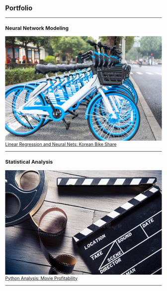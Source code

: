 ## Portfolio

---

### Neural Network Modeling

<a href="/bikeshare_nn.md"><img src="images/thumbnail_bikeshare.jpg?raw=true"/></a>  
[Linear Regression and Neural Nets: Korean Bike Share](/bikeshare_nn.md)


---

### Statistical Analysis

<a href="/movieanalysis.md"><img src="images/thumbnail_movies.jpg?raw=true" width="508"/></a>  
[Python Analysis: Movie Profitability](/movieanalysis.md)

---
